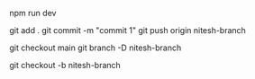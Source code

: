 npm run dev


git add .
git commit -m "commit 1"
git push origin nitesh-branch

git checkout main
git branch -D nitesh-branch

git checkout -b nitesh-branch

